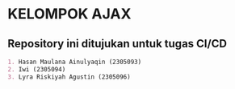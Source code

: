 # KELOMPOK AJAX
Repository ini ditujukan untuk tugas CI/CD
---
```markdown
1. Hasan Maulana Ainulyaqin (2305093)
2. Iwi (2305094)
3. Lyra Riskiyah Agustin (2305096)
````
